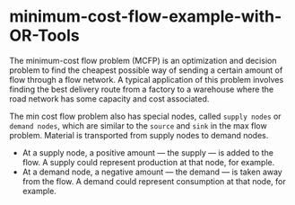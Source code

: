 # minimum-cost-flow-example-with-OR-Tools
The minimum-cost flow problem (MCFP) is an optimization and decision problem to find the cheapest possible way of sending a certain amount of flow through a flow network. A typical application of this problem involves finding the best delivery route from a factory to a warehouse where the road network has some capacity and cost associated.

The min cost flow problem also has special nodes, called `supply nodes` or `demand nodes`, which are similar to the `source` and `sink` in the max flow problem. Material is transported from supply nodes to demand nodes.

- At a supply node, a positive amount — the supply — is added to the flow. A supply could represent production at that node, for example.
- At a demand node, a negative amount — the demand — is taken away from the flow. A demand could represent consumption at that node, for example.
